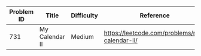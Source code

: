 | Problem ID | Title | Difficulty | Reference
| --- | --- | --- | ---
| 731 | My Calendar II | Medium | https://leetcode.com/problems/my-calendar-ii/
